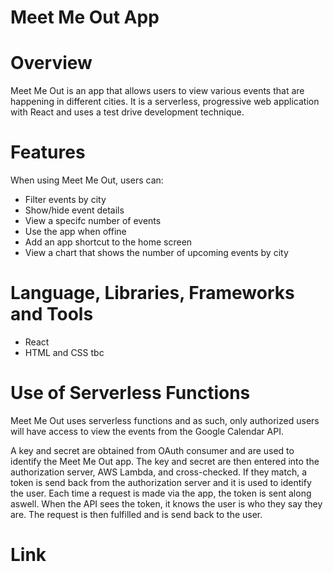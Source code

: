 # Meet Me Out App

# Overview
Meet Me Out is an app that allows users to view various events that are happening in different cities.
It is a serverless, progressive web application with React and uses a test drive development technique.


# Features
When using Meet Me Out, users can:
- Filter events by city
- Show/hide event details
- View a specifc number of events
- Use the app when offine
- Add an app shortcut to the home screen
- View a chart that shows the number of upcoming events by city 

# Language, Libraries, Frameworks and Tools
- React
- HTML and CSS
tbc

# Use of Serverless Functions
Meet Me Out uses serverless functions and as such, only authorized users will have access to view the events from the Google Calendar API.

A key and secret are obtained from OAuth consumer and are used to identify the Meet Me Out app. The key and secret are then entered into the authorization server, AWS Lambda, and cross-checked. If they match, a token is send back from the authorization server and it is used to identify the user. Each time a request is made via the app, the token is sent along aswell. When the API sees the token, it knows the user is who they say they are. The request is then fulfilled and is send back to the user.

# Link
